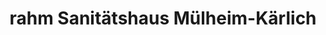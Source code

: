 ---
title: "rahm Sanitätshaus Mülheim-Kärlich"
url: /muelheim-kaerlich/rahm-sanitaetshaus-muelheim-kaerlich/
shop: Sanitätshaus
---